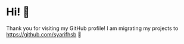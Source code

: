 # Hi! 👋

Thank you for visiting my GitHub profile! I am migrating my projects to https://github.com/syarifhsb 💨
